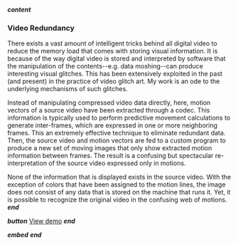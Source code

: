 ___content___
### Video Redundancy
There exists a vast amount of intelligent tricks behind all digital video to reduce the memory load that comes with storing visual information. It is because of the way digital video is stored and interpreted by software that the manipulation of the contents--e.g. data moshing--can produce interesting visual glitches. This has been extensively exploited in the past (and present) in the practice of video glitch art. My work is an ode to the underlying mechanisms of such glitches. 

Instead of manipulating compressed video data directly, here, motion vectors of a source video have been extracted through a codec. This information is typically used to perform predictive movement calculations to generate inter-frames, which are expressed in one or more neighboring frames. This an extremely effective technique to eliminate redundant data. Then, the source video and motion vectors are fed to a custom program to produce a new set of moving images that only show extracted motion information between frames. The result is a confusing but spectacular re-interpretation of the source video expressed only in motions.

None of the information that is displayed exists in the source video. With the exception of colors that have been assigned to the motion lines, the image does not consist of any data that is stored on the machine that runs it. Yet, it is possible to recognize the original video in the confusing web of motions.
___end___

___button___
[View demo](https://www.youtube.com/watch?v=lsH-ei48EOE)
___end___

___embed___
[](https://www.youtube.com/embed/lsH-ei48EOE)
___end___
